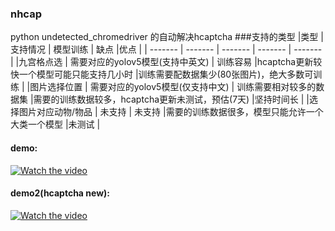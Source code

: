 ### nhcap
python undetected_chromedriver 的自动解决hcaptcha
###支持的类型
|类型         | 支持情况                        | 模型训练                    |  缺点                                         |优点                                     |
|   -------   |             -------             |           -------           |                    -------                    |                 -------                 |
|九宫格点选    | 需要对应的yolov5模型(支持中英文)  | 训练容易                     |hcaptcha更新较快一个模型可能只能支持几小时        |训练需要配数据集少(80张图片)，绝大多数可训练 |
|图片选择位置  | 需要对应的yolov5模型(仅支持中文)  | 训练需要相对较多的数据集       |需要的训练数据较多，hcaptcha更新未测试，预估(7天) |坚持时间长                                |
|选择图片对应动物/物品  | 未支持                  | 未支持                        |需要的训练数据很多，模型只能允许一个大类一个模型  |未测试                                |


#### demo:
[![Watch the video](https://raw.github.com/GabLeRoux/WebMole/master/ressources/WebMole_Youtube_Video.png)](https://streamable.com/e/bb1wa3)
#### demo2(hcaptcha new):
[![Watch the video](https://raw.github.com/GabLeRoux/WebMole/master/ressources/WebMole_Youtube_Video.png)](https://streamable.com/e/1zj1z7)
